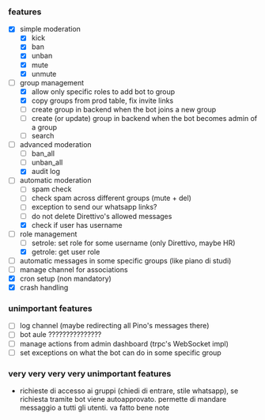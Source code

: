 ### features
- [x] simple moderation
  - [x] kick
  - [x] ban
  - [x] unban
  - [x] mute
  - [x] unmute
- [ ] group management
  - [x] allow only specific roles to add bot to group
  - [x] copy groups from prod table, fix invite links
  - [ ] create group in backend when the bot joins a new group
  - [ ] create (or update) group in backend when the bot becomes admin of a group
  - [ ] search
- [ ] advanced moderation
  - [ ] ban_all
  - [ ] unban_all
  - [x] audit log
- [ ] automatic moderation
  - [ ] spam check
  - [ ] check spam across different groups (mute + del)
  - [ ] exception to send our whatsapp links?
  - [ ] do not delete Direttivo's allowed messages
  - [x] check if user has username
- [ ] role management
  - [ ] setrole: set role for some username (only Direttivo, maybe HR)
  - [x] getrole: get user role
- [ ] automatic messages in some specific groups (like piano di studi)
- [ ] manage channel for associations
- [x] cron setup (non mandatory)
- [x] crash handling

### unimportant features
- [ ] log channel (maybe redirecting all Pino's messages there)
- [ ] bot aule ???????????????
- [ ] manage actions from admin dashboard (trpc's WebSocket impl)
- [ ] set exceptions on what the bot can do in some specific group

### very very very very unimportant features

- richieste di accesso ai gruppi (chiedi di entrare, stile whatsapp), se richiesta tramite
  bot viene autoapprovato. permette di mandare messaggio a tutti gli utenti. va fatto bene
  note
